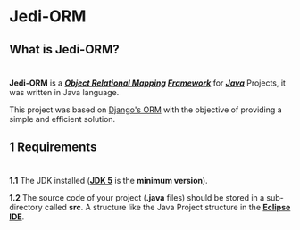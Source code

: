 Jedi-ORM
====================================


What is Jedi-ORM?
--------------
#
**Jedi-ORM** is a ***[Object Relational Mapping](http://en.wikipedia.org/wiki/Object-relational_mapping "Object Relational Mapping") [Framework](http://en.wikipedia.org/wiki/Software_framework "Framework")*** for ***[Java](http://en.wikipedia.org/wiki/Java_%28programming_language%29 "Java - Computer Programming Language")*** Projects, it was written in Java language.

This project was based on [Django's ORM](https://docs.djangoproject.com/en/dev/topics/db/ "Django's ORM") with the objective of providing a simple and efficient solution.


1 Requirements
--------------
#
**1.1** The JDK installed (**[JDK 5](http://www.oracle.com/technetwork/java/javasebusiness/downloads/java-archive-downloads-javase5-419410.html "Java Development Kit")** is the **minimum version**).

**1.2** The source code of your project (**.java** files) should be stored in a sub-directory called **src**. A structure like the Java Project structure in the **[Eclipse IDE](http://www.eclipse.org/downloads/packages/eclipse-ide-java-developers/keplersr1 "Eclipse IDE for Java Developers")**.
